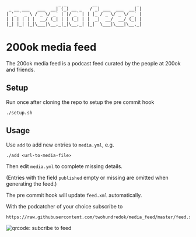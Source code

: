                         _ _          __               _
     _ __ ___   ___  __| (_) __ _   / _| ___  ___  __| |
    | '_ ` _ \ / _ \/ _` | |/ _` | | |_ / _ \/ _ \/ _` |
    | | | | | |  __/ (_| | | (_| | |  _|  __/  __/ (_| |
    |_| |_| |_|\___|\__,_|_|\__,_| |_|  \___|\___|\__,_|

200ok media feed
================

The 200ok media feed is a podcast feed curated by the people at 200ok
and friends.

Setup
-----

Run once after cloning the repo to setup the pre commit hook

    ./setup.sh


Usage
-----

Use `add` to add new entries to `media.yml`, e.g.

    ./add <url-to-media-file>

Then edit `media.yml` to complete missing details.

(Entries with the field `published` empty or missing are omitted when
generating the feed.)

The pre commit hook will update `feed.xml` automatically.

With the podcatcher of your choice subscribe to

    https://raw.githubusercontent.com/twohundredok/media_feed/master/feed.xml

![qrcode: subcribe to feed](https://raw.githubusercontent.com/twohundredok/media_feed/master/qrcode.png)
